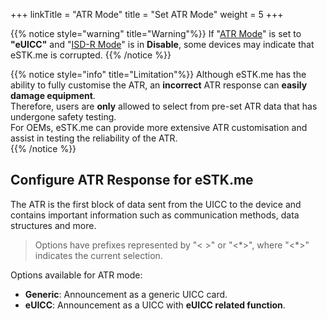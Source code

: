 +++
linkTitle = "ATR Mode"
title = "Set ATR Mode"
weight = 5
+++

{{% notice style="warning" title="Warning"%}}
If "[ATR Mode](/stk/settings/atr)" is set to **"eUICC"** and "[ISD-R Mode](/stk/settings/isd-r)" is in **Disable**, some devices may indicate that eSTK.me is corrupted.
{{% /notice %}}

{{% notice style="info" title="Limitation"%}}
Although eSTK.me has the ability to fully customise the ATR, an **incorrect** ATR response can **easily damage equipment**.  
Therefore, users are **only** allowed to select from pre-set ATR data that has undergone safety testing.  
For OEMs, eSTK.me can provide more extensive ATR customisation and assist in testing the reliability of the ATR.  
{{% /notice %}}

## Configure ATR Response for eSTK.me

The ATR is the first block of data sent from the UICC to the device and contains important information such as communication methods, data structures and more.

> Options have prefixes represented by "\< \>" or "\<\*\>", where "\<\*\>" indicates the current selection.  

Options available for ATR mode:

- **Generic**: Announcement as a generic UICC card.
- **eUICC**: Announcement as a UICC with **eUICC related function**.
